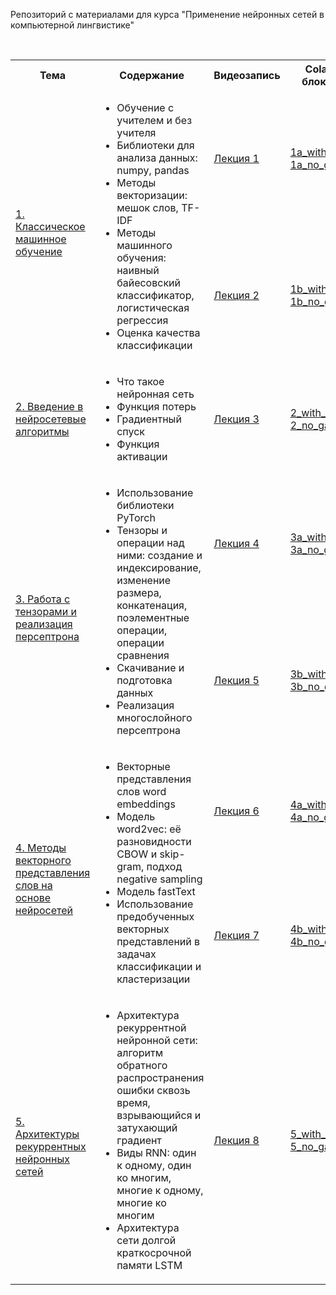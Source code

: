 Репозиторий с материалами для курса "Применение нейронных сетей в компьютерной лингвистике"
<!DOCTYPE html>
<html>
<table>
  <tr>
    <th>Тема</th>
    <th>Содержание</th>
    <th>Видеозапись</th>
    <th>Colab-блокнот</th>
  </tr>
  <tr>
    <td rowspan="2"> <br/><a href="https://github.com/Xeanst/NN_in_compling/tree/main/01_machine_learning">1. Классическое машинное обучение</a></td>
    <td rowspan="2"><ul>
  <li>Обучение с учителем и без учителя</li>
  <li>Библиотеки для анализа данных: numpy, pandas</li>
  <li>Методы векторизации: мешок слов, TF-IDF</li>
  <li>Методы машинного обучения: наивный байесовский классификатор, логистическая регрессия</li>
  <li>Оценка качества классификации</li>
</ul>  </td>
    <td><a href="https://www.youtube.com/watch?v=PG5pnUZOV94&list=PLcsjsqLLSfNDn75oei8ex458TxBK9q5EP&index=1&t=1974s">Лекция 1</a></td>
    <td><a href="https://github.com/Xeanst/NN_in_compling/blob/main/01_machine_learning/1a_machine_learning_with_gaps.ipynb">1a_with_gaps</a><br/><a href="https://github.com/Xeanst/NN_in_compling/blob/main/01_machine_learning/1a_machine_learning_no_gaps.ipynb">1a_no_gaps</a></td>
  </tr>
  <tr>
    <td><a href="https://www.youtube.com/watch?v=biHHoZ6DXSE&list=PLcsjsqLLSfNDn75oei8ex458TxBK9q5EP&index=2&t=2320s">Лекция 2</a></td>
    <td><a href="https://github.com/Xeanst/NN_in_compling/blob/main/01_machine_learning/1b_machine_learning_with_gaps.ipynb">1b_with_gaps</a><br/><a href="https://github.com/Xeanst/NN_in_compling/blob/main/01_machine_learning/1b_machine_learning_no_gaps.ipynb">1b_no_gaps</a></td>
  </tr>
   <tr>
     <td><a href="https://github.com/Xeanst/NN_in_compling/tree/main/02_intro_to_nn">2. Введение в нейросетевые алгоритмы</a></td>
     <td><ul>
  <li>Что такое нейронная сеть</li>
  <li>Функция потерь</li>
  <li>Градиентный спуск</li>
  <li>Функция активации</li>
</ul>  </td>
    <td><a href="https://www.youtube.com/watch?v=kHKrmGqDemM&list=PLcsjsqLLSfNDn75oei8ex458TxBK9q5EP&index=3&t=8s">Лекция 3</a></td>
    <td><a href="https://github.com/Xeanst/NN_in_compling/blob/main/02_intro_to_nn/2_intro_to_neural_networks_with_gaps.ipynb">2_with_gaps</a><br/><a href="https://github.com/Xeanst/NN_in_compling/blob/main/02_intro_to_nn/2_intro_to_neural_networks_no_gaps.ipynb">2_no_gaps</a></td>
  </tr>
  <tr>
    <td rowspan="2"> <br/><a href="https://github.com/Xeanst/NN_in_compling/tree/main/03_torch_mlp">3. Работа с тензорами и реализация персептрона</a></td>
    <td rowspan="2"><ul>
  <li>Использование библиотеки PyTorch</li>
  <li>Тензоры и операции над ними: создание и индексирование, изменение размера, конкатенация, поэлементные операции, операции сравнения</li>
  <li>Скачивание и подготовка данных</li>
  <li>Реализация многослойного персептрона</li>
</ul>  </td>
    <td><a href="https://www.youtube.com/watch?v=6PD7vErpzDQ&list=PLcsjsqLLSfNDn75oei8ex458TxBK9q5EP&index=4&t=2372s">Лекция 4</a></td>
    <td><a href="https://github.com/Xeanst/NN_in_compling/blob/main/03_torch_mlp/3a_torch_mlp_with_gaps.ipynb">3a_with_gaps</a><br/><a href="https://github.com/Xeanst/NN_in_compling/blob/main/03_torch_mlp/3a_torch_mlp_no_gaps.ipynb">3a_no_gaps</a></td>
  </tr>
  <tr>
    <td><a href="https://www.youtube.com/watch?v=IXfex_08MVc&list=PLcsjsqLLSfNDn75oei8ex458TxBK9q5EP&index=5&t=1006s">Лекция 5</a></td>
    <td><a href="https://github.com/Xeanst/NN_in_compling/blob/main/03_torch_mlp/3b_torch_mlp_with_gaps.ipynb">3b_with_gaps</a><br/><a href="https://github.com/Xeanst/NN_in_compling/blob/main/03_torch_mlp/3b_torch_mlp_no_gaps.ipynb">3b_no_gaps</a></td>
  </tr>
  <tr>
    <td rowspan="2"> <br/><a href="https://github.com/Xeanst/NN_in_compling/tree/main/04_word_embeddings">4. Методы векторного представления слов на основе нейросетей</a></td>
    <td rowspan="2"><ul>
  <li>Векторные представления слов word embeddings</li>
  <li>Модель word2vec: её разновидности CBOW и skip-gram, подход negative sampling</li>
  <li>Модель fastText</li>
  <li>Использование предобученных векторных представлений в задачах классификации и кластеризации</li>
</ul>  </td>
    <td><a href="https://www.youtube.com/watch?v=1qnaiuX3Hg8&list=PLcsjsqLLSfNDn75oei8ex458TxBK9q5EP&index=7&t=162s">Лекция 6</a></td>
    <td><a href="https://github.com/Xeanst/NN_in_compling/blob/main/04_word_embeddings/4a_word_embeddings_with_gaps.ipynb">4a_with_gaps</a><br/><a href="https://github.com/Xeanst/NN_in_compling/blob/main/04_word_embeddings/4a_word_embeddings_no_gaps.ipynb">4a_no_gaps</a></td>
  </tr>
  <tr>
    <td><a href="https://www.youtube.com/watch?v=E1Rb4XQro30&list=PLcsjsqLLSfNDn75oei8ex458TxBK9q5EP&index=8">Лекция 7</a></td>
    <td><a href="https://github.com/Xeanst/NN_in_compling/blob/main/04_word_embeddings/4b_word_embeddings_with_gaps.ipynb">4b_with_gaps</a><br/><a href="https://github.com/Xeanst/NN_in_compling/blob/main/04_word_embeddings/4b_word_embeddings_no_gaps.ipynb">4b_no_gaps</a></td>
  </tr>
  <tr>
    <td rowspan="2"> <br/><a href="https://github.com/Xeanst/NN_in_compling/tree/main/05_rnn">5. Архитектуры рекуррентных нейронных сетей</a></td>
    <td rowspan="2"><ul>
  <li>Архитектура рекуррентной нейронной сети: алгоритм обратного распространения ошибки сквозь время, взрывающийся и затухающий градиент</li>
  <li>Виды RNN: один к одному, один ко многим, многие к одному, многие ко многим</li>
  <li>Архитектура сети долгой краткосрочной памяти LSTM</li>
</ul>  </td>
    <td><a href="https://www.youtube.com/watch?v=IUxtDx40_Bo&list=PLcsjsqLLSfNDn75oei8ex458TxBK9q5EP&index=8&t=1738s">Лекция 8</a></td>
    <td><a href="https://github.com/Xeanst/NN_in_compling/blob/main/05_rnn/5_rnn_architecture_with_gaps.ipynb">5_with_gaps</a><br/><a href="https://github.com/Xeanst/NN_in_compling/blob/main/05_rnn/5_rnn_architecture_no_gaps.ipynb">5_no_gaps</a></td>
  </tr>
</table>
</html>
